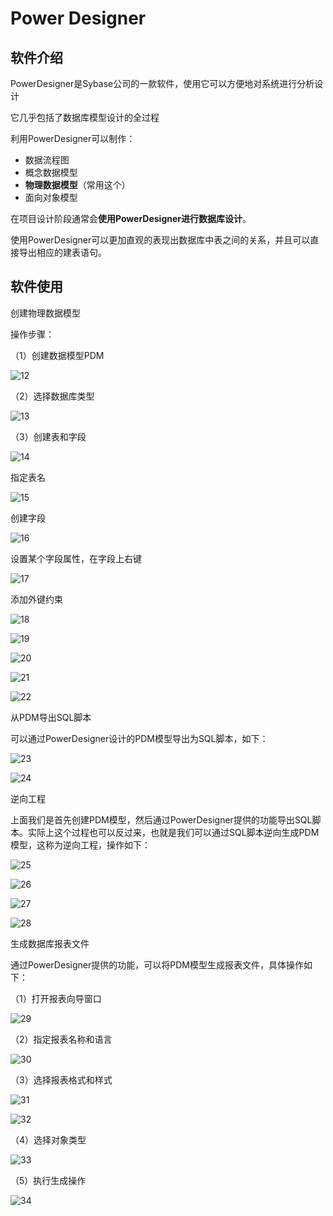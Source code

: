 # Power Designer



## 软件介绍

PowerDesigner是Sybase公司的一款软件，使用它可以方便地对系统进行分析设计

它几乎包括了数据库模型设计的全过程

利用PowerDesigner可以制作：

* 数据流程图
* 概念数据模型
* **物理数据模型**（常用这个）
* 面向对象模型

在项目设计阶段通常会**使用PowerDesigner进行数据库设计**。

使用PowerDesigner可以更加直观的表现出数据库中表之间的关系，并且可以直接导出相应的建表语句。



## 软件使用



创建物理数据模型

操作步骤：

（1）创建数据模型PDM

![12](D:/Git/GitLocalRepository/Java/Java实战项目/传智健康/images/112.png)

（2）选择数据库类型

![13](D:/Git/GitLocalRepository/Java/Java实战项目/传智健康/images/113.png)

（3）创建表和字段

![14](D:/Git/GitLocalRepository/Java/Java实战项目/传智健康/images/14.png)

指定表名

![15](D:/Git/GitLocalRepository/Java/Java实战项目/传智健康/images/15.png)

创建字段

![16](D:/Git/GitLocalRepository/Java/Java实战项目/传智健康/images/16.png)

设置某个字段属性，在字段上右键

![17](D:/Git/GitLocalRepository/Java/Java实战项目/传智健康/images/17.png)

添加外键约束

![18](D:/Git/GitLocalRepository/Java/Java实战项目/传智健康/images/18.png)

![19](D:/Git/GitLocalRepository/Java/Java实战项目/传智健康/images/19.png)

![20](D:/Git/GitLocalRepository/Java/Java实战项目/传智健康/images/120.png)

![21](D:/Git/GitLocalRepository/Java/Java实战项目/传智健康/images/121.png)

![22](D:/Git/GitLocalRepository/Java/Java实战项目/传智健康/images/122.png)



从PDM导出SQL脚本

可以通过PowerDesigner设计的PDM模型导出为SQL脚本，如下：

![23](D:/Git/GitLocalRepository/Java/Java实战项目/传智健康/images/123.png)

![24](D:/Git/GitLocalRepository/Java/Java实战项目/传智健康/images/124.png)



逆向工程

上面我们是首先创建PDM模型，然后通过PowerDesigner提供的功能导出SQL脚本。实际上这个过程也可以反过来，也就是我们可以通过SQL脚本逆向生成PDM模型，这称为逆向工程，操作如下：

![25](D:/Git/GitLocalRepository/Java/Java实战项目/传智健康/images/125.png)

![26](D:/Git/GitLocalRepository/Java/Java实战项目/传智健康/images/126.png)

![27](D:/Git/GitLocalRepository/Java/Java实战项目/传智健康/images/127.png)

![28](D:/Git/GitLocalRepository/Java/Java实战项目/传智健康/images/128.png)



生成数据库报表文件

通过PowerDesigner提供的功能，可以将PDM模型生成报表文件，具体操作如下：

（1）打开报表向导窗口

![29](D:/Git/GitLocalRepository/Java/Java实战项目/传智健康/images/129.png)

（2）指定报表名称和语言

![30](D:/Git/GitLocalRepository/Java/Java实战项目/传智健康/images/130.png)

（3）选择报表格式和样式

![31](D:/Git/GitLocalRepository/Java/Java实战项目/传智健康/images/131.png)

![32](D:/Git/GitLocalRepository/Java/Java实战项目/传智健康/images/132.png)

（4）选择对象类型

![33](D:/Git/GitLocalRepository/Java/Java实战项目/传智健康/images/133.png)

（5）执行生成操作

![34](D:/Git/GitLocalRepository/Java/Java实战项目/传智健康/images/134.png)

